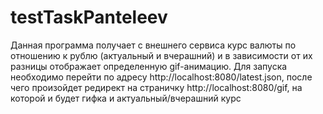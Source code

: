 # testTaskPanteleev
Данная программа получает с внешнего сервиса курс валюты по отношению к рублю (актуальный и вчерашний) и в зависимости от их разницы отображает определенную gif-анимацию.
Для запуска необходимо перейти по адресу http://localhost:8080/latest.json, после чего произойдет редирект на страничку http://localhost:8080/gif, на которой и будет гифка
и актуальный/вчерашний курс
